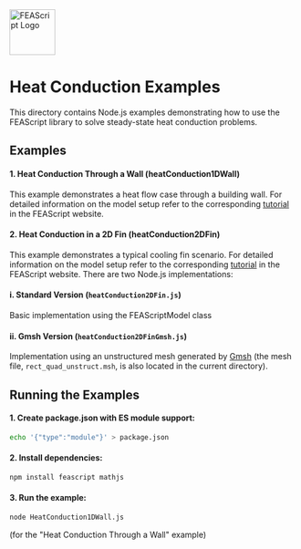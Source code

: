 <img src="https://feascript.github.io/FEAScript-website/assets/feascript-logo.png" width="80" alt="FEAScript Logo">

# Heat Conduction Examples

This directory contains Node.js examples demonstrating how to use the FEAScript library to solve steady-state heat conduction problems.

## Examples

#### 1. Heat Conduction Through a Wall (heatConduction1DWall)

This example demonstrates a heat flow case through a building wall. For detailed information on the model setup refer to the corresponding [tutorial](https://feascript.com/tutorials/heat-conduction-1d-wall.html) in the FEAScript website.

#### 2. Heat Conduction in a 2D Fin (heatConduction2DFin)

This example demonstrates a typical cooling fin scenario. For detailed information on the model setup refer to the corresponding [tutorial](https://feascript.com/tutorials/heat-conduction-2d-fin.html) in the FEAScript website. There are two Node.js implementations:

#### i. Standard Version (`heatConduction2DFin.js`)

Basic implementation using the FEAScriptModel class

#### ii. Gmsh Version (`heatConduction2DFinGmsh.js`)

Implementation using an unstructured mesh generated by [Gmsh](https://gmsh.info/) (the mesh file, `rect_quad_unstruct.msh`, is also located in the current directory).

## Running the Examples

#### 1. Create package.json with ES module support:

```bash
echo '{"type":"module"}' > package.json
```

#### 2. Install dependencies:

```bash
npm install feascript mathjs
```

#### 3. Run the example:

```bash
node HeatConduction1DWall.js
```

(for the "Heat Conduction Through a Wall" example)
